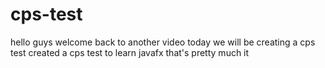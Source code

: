 # cps-test
hello guys welcome back to another video today we will be creating a cps test
created a cps test to learn javafx 
that's pretty much it
